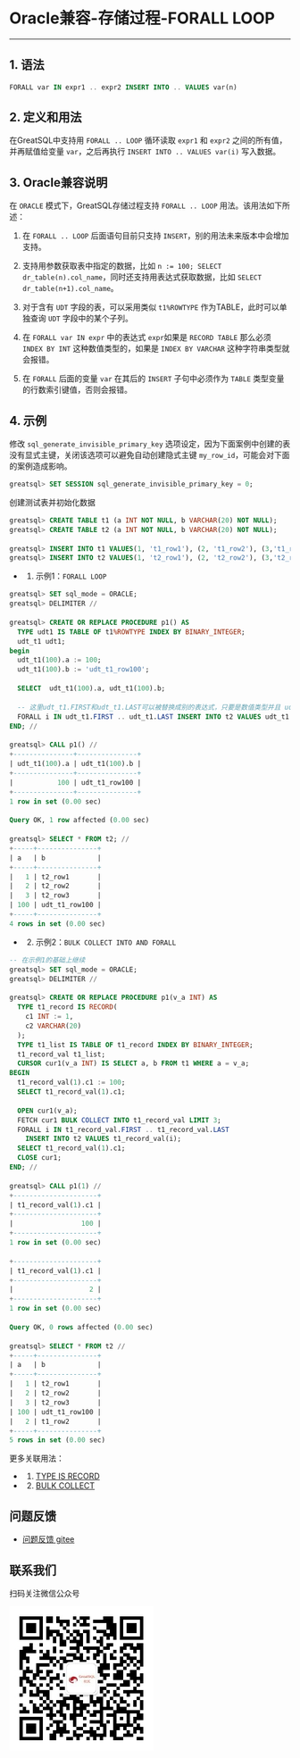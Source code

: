 # Oracle兼容-存储过程-FORALL LOOP
---


## 1. 语法

```sql
FORALL var IN expr1 .. expr2 INSERT INTO .. VALUES var(n)
```

## 2. 定义和用法

在GreatSQL中支持用 `FORALL .. LOOP` 循环读取 `expr1` 和 `expr2` 之间的所有值，并再赋值给变量 `var`，之后再执行 `INSERT INTO .. VALUES var(i)` 写入数据。

## 3. Oracle兼容说明

在 `ORACLE` 模式下，GreatSQL存储过程支持 `FORALL .. LOOP` 用法。该用法如下所述：

1. 在 `FORALL .. LOOP` 后面语句目前只支持 `INSERT`，别的用法未来版本中会增加支持。

2. 支持用参数获取表中指定的数据，比如 `n := 100; SELECT dr_table(n).col_name`，同时还支持用表达式获取数据，比如 `SELECT dr_table(n+1).col_name`。

3. 对于含有 `UDT` 字段的表，可以采用类似 `t1%ROWTYPE` 作为TABLE，此时可以单独查询 `UDT` 字段中的某个子列。

4. 在 `FORALL var IN expr` 中的表达式 `expr`如果是 `RECORD TABLE` 那么必须 `INDEX BY INT` 这种数值类型的，如果是 `INDEX BY VARCHAR` 这种字符串类型就会报错。

5. 在 `FORALL` 后面的变量 `var` 在其后的 `INSERT` 子句中必须作为 `TABLE` 类型变量的行数索引键值，否则会报错。


## 4. 示例

修改 `sql_generate_invisible_primary_key` 选项设定，因为下面案例中创建的表没有显式主键，关闭该选项可以避免自动创建隐式主键 `my_row_id`，可能会对下面的案例造成影响。
```sql
greatsql> SET SESSION sql_generate_invisible_primary_key = 0;
```

创建测试表并初始化数据
```sql
greatsql> CREATE TABLE t1 (a INT NOT NULL, b VARCHAR(20) NOT NULL);
greatsql> CREATE TABLE t2 (a INT NOT NULL, b VARCHAR(20) NOT NULL);

greatsql> INSERT INTO t1 VALUES(1, 't1_row1'), (2, 't1_row2'), (3,'t1_row3') ;
greatsql> INSERT INTO t2 VALUES(1, 't2_row1'), (2, 't2_row2'), (3,'t2_row3') ;
```

- 1. 示例1：`FORALL LOOP`

```sql
greatsql> SET sql_mode = ORACLE;
greatsql> DELIMITER //

greatsql> CREATE OR REPLACE PROCEDURE p1() AS
  TYPE udt1 IS TABLE OF t1%ROWTYPE INDEX BY BINARY_INTEGER;
  udt_t1 udt1;
begin
  udt_t1(100).a := 100;
  udt_t1(100).b := 'udt_t1_row100';

  SELECT  udt_t1(100).a, udt_t1(100).b;

  -- 这里udt_t1.FIRST和udt_t1.LAST可以被替换成别的表达式，只要是数值类型并且 udt_t1(i) 有数据就可以
  FORALL i IN udt_t1.FIRST .. udt_t1.LAST INSERT INTO t2 VALUES udt_t1 (i);
END; //

greatsql> CALL p1() //
+---------------+---------------+
| udt_t1(100).a | udt_t1(100).b |
+---------------+---------------+
|           100 | udt_t1_row100 |
+---------------+---------------+
1 row in set (0.00 sec)

Query OK, 1 row affected (0.00 sec)

greatsql> SELECT * FROM t2; //
+-----+---------------+
| a   | b             |
+-----+---------------+
|   1 | t2_row1       |
|   2 | t2_row2       |
|   3 | t2_row3       |
| 100 | udt_t1_row100 |
+-----+---------------+
4 rows in set (0.00 sec)
```

- 2. 示例2：`BULK COLLECT INTO AND FORALL`

```sql
-- 在示例1的基础上继续
greatsql> SET sql_mode = ORACLE;
greatsql> DELIMITER //

greatsql> CREATE OR REPLACE PROCEDURE p1(v_a INT) AS
  TYPE t1_record IS RECORD(
    c1 INT := 1,
    c2 VARCHAR(20)
  );
  TYPE t1_list IS TABLE OF t1_record INDEX BY BINARY_INTEGER;
  t1_record_val t1_list;
  CURSOR cur1(v_a INT) IS SELECT a, b FROM t1 WHERE a = v_a;
BEGIN
  t1_record_val(1).c1 := 100;
  SELECT t1_record_val(1).c1;

  OPEN cur1(v_a);
  FETCH cur1 BULK COLLECT INTO t1_record_val LIMIT 3;
  FORALL i IN t1_record_val.FIRST .. t1_record_val.LAST 
    INSERT INTO t2 VALUES t1_record_val(i);
  SELECT t1_record_val(1).c1;
  CLOSE cur1;
END; //

greatsql> CALL p1(1) //
+---------------------+
| t1_record_val(1).c1 |
+---------------------+
|                 100 |
+---------------------+
1 row in set (0.00 sec)

+---------------------+
| t1_record_val(1).c1 |
+---------------------+
|                   2 |
+---------------------+
1 row in set (0.00 sec)

Query OK, 0 rows affected (0.00 sec)

greatsql> SELECT * FROM t2 //
+-----+---------------+
| a   | b             |
+-----+---------------+
|   1 | t2_row1       |
|   2 | t2_row2       |
|   3 | t2_row3       |
| 100 | udt_t1_row100 |
|   2 | t1_row2       |
+-----+---------------+
5 rows in set (0.00 sec)
```


更多关联用法：
- 1. [TYPE IS RECORD](./5-3-easyuse-ora-sp-record-type.md)
- 2. [BULK COLLECT](./5-3-easyuse-ora-sp-bulk-collect.md)


**问题反馈**
---
- [问题反馈 gitee](https://gitee.com/GreatSQL/GreatSQL-Manual/issues)


**联系我们**
---

扫码关注微信公众号

![greatsql-wx](../../greatsql-wx.jpg)
